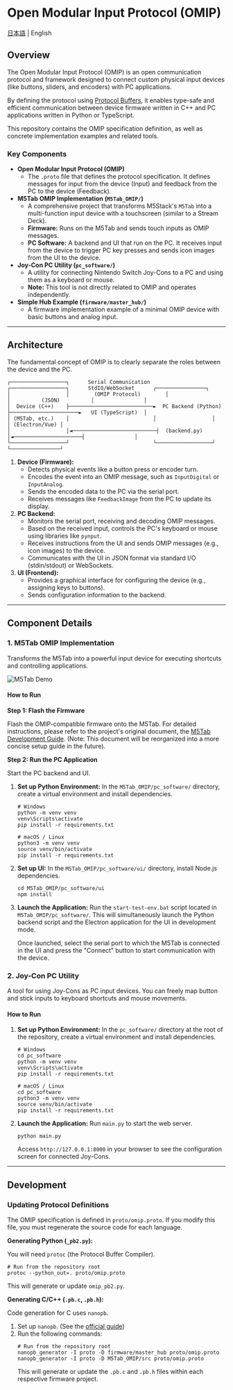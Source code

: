 # Open Modular Input Protocol (OMIP)

[日本語](README.md) | English

## Overview

The Open Modular Input Protocol (OMIP) is an open communication protocol and framework designed to connect custom physical input devices (like buttons, sliders, and encoders) with PC applications.

By defining the protocol using [Protocol Buffers](https://protobuf.dev/), it enables type-safe and efficient communication between device firmware written in C++ and PC applications written in Python or TypeScript.

This repository contains the OMIP specification definition, as well as concrete implementation examples and related tools.

### Key Components

*   **Open Modular Input Protocol (OMIP)**
    *   The `.proto` file that defines the protocol specification. It defines messages for input from the device (Input) and feedback from the PC to the device (Feedback).
*   **M5Tab OMIP Implementation (`M5Tab_OMIP/`)**
    *   A comprehensive project that transforms M5Stack's `M5Tab` into a multi-function input device with a touchscreen (similar to a Stream Deck).
    *   **Firmware:** Runs on the M5Tab and sends touch inputs as OMIP messages.
    *   **PC Software:** A backend and UI that run on the PC. It receives input from the device to trigger PC key presses and sends icon images from the UI to the device.
*   **Joy-Con PC Utility (`pc_software/`)**
    *   A utility for connecting Nintendo Switch Joy-Cons to a PC and using them as a keyboard or mouse.
    *   **Note:** This tool is not directly related to OMIP and operates independently.
*   **Simple Hub Example (`firmware/master_hub/`)**
    *   A firmware implementation example of a minimal OMIP device with basic buttons and analog input.

---

## Architecture

The fundamental concept of OMIP is to clearly separate the roles between the device and the PC.

```
┌──────────────────┐      Serial Communication      ┌──────────────────┐      StdIO/WebSocket      ┌────────────────┐
│                  │        (OMIP Protocol)        │                  │          (JSON)          │                │
│  Device (C++)    ├───────────────────────────►  PC Backend (Python) ├──────────────────────►   UI (TypeScript)  │
│ (M5Tab, etc.)    │                           │                  │                          │ (Electron/Vue) │
│                  │◄───────────────────────────┤  (backend.py)    │◄──────────────────────┤                │
└──────────────────┘                           └──────────────────┘                          └────────────────┘
```

1.  **Device (Firmware):**
    *   Detects physical events like a button press or encoder turn.
    *   Encodes the event into an OMIP message, such as `InputDigital` or `InputAnalog`.
    *   Sends the encoded data to the PC via the serial port.
    *   Receives messages like `FeedbackImage` from the PC to update its display.
2.  **PC Backend:**
    *   Monitors the serial port, receiving and decoding OMIP messages.
    *   Based on the received input, controls the PC's keyboard or mouse using libraries like `pynput`.
    *   Receives instructions from the UI and sends OMIP messages (e.g., icon images) to the device.
    *   Communicates with the UI in JSON format via standard I/O (stdin/stdout) or WebSockets.
3.  **UI (Frontend):**
    *   Provides a graphical interface for configuring the device (e.g., assigning keys to buttons).
    *   Sends configuration information to the backend.

---

## Component Details

### 1. M5Tab OMIP Implementation

Transforms the M5Tab into a powerful input device for executing shortcuts and controlling applications.

![M5Tab Demo](https://place-hold.it/600x400?text=M5Tab+OMIP+Demo)

#### How to Run

**Step 1: Flash the Firmware**

Flash the OMIP-compatible firmware onto the M5Tab.
For detailed instructions, please refer to the project's original document, the [M5Tab Development Guide](M5Tab_OMIP/readme.md). (Note: This document will be reorganized into a more concise setup guide in the future).

**Step 2: Run the PC Application**

Start the PC backend and UI.

1.  **Set up Python Environment:**
    In the `M5Tab_OMIP/pc_software/` directory, create a virtual environment and install dependencies.
    ```shell
    # Windows
    python -m venv venv
    venv\Scripts\activate
    pip install -r requirements.txt

    # macOS / Linux
    python3 -m venv venv
    source venv/bin/activate
    pip install -r requirements.txt
    ```

2.  **Set up UI:**
    In the `M5Tab_OMIP/pc_software/ui/` directory, install Node.js dependencies.
    ```shell
    cd M5Tab_OMIP/pc_software/ui
    npm install
    ```

3.  **Launch the Application:**
    Run the `start-test-env.bat` script located in `M5Tab_OMIP/pc_software/`.
    This will simultaneously launch the Python backend script and the Electron application for the UI in development mode.

    Once launched, select the serial port to which the M5Tab is connected in the UI and press the "Connect" button to start communication with the device.

### 2. Joy-Con PC Utility

A tool for using Joy-Cons as PC input devices. You can freely map button and stick inputs to keyboard shortcuts and mouse movements.

#### How to Run

1.  **Set up Python Environment:**
    In the `pc_software/` directory at the root of the repository, create a virtual environment and install dependencies.
    ```shell
    # Windows
    cd pc_software
    python -m venv venv
    venv\Scripts\activate
    pip install -r requirements.txt

    # macOS / Linux
    cd pc_software
    python3 -m venv venv
    source venv/bin/activate
    pip install -r requirements.txt
    ```

2.  **Launch the Application:**
    Run `main.py` to start the web server.
    ```shell
    python main.py
    ```
    Access `http://127.0.0.1:8000` in your browser to see the configuration screen for connected Joy-Cons.

---

## Development

### Updating Protocol Definitions

The OMIP specification is defined in `proto/omip.proto`. If you modify this file, you must regenerate the source code for each language.

**Generating Python (`_pb2.py`):**

You will need `protoc` (the Protocol Buffer Compiler).
```shell
# Run from the repository root
protoc --python_out=. proto/omip.proto
```
This will generate or update `omip_pb2.py`.

**Generating C/C++ (`.pb.c`, `.pb.h`):**

Code generation for C uses `nanopb`.

1.  Set up `nanopb`. (See the [official guide](https://jpa.kapsi.fi/nanopb/docs/generator.html))
2.  Run the following commands:
    ```shell
    # Run from the repository root
    nanopb_generator -I proto -D firmware/master_hub proto/omip.proto
    nanopb_generator -I proto -D M5Tab_OMIP/src proto/omip.proto
    ```
    This will generate or update the `.pb.c` and `.pb.h` files within each respective firmware project.
